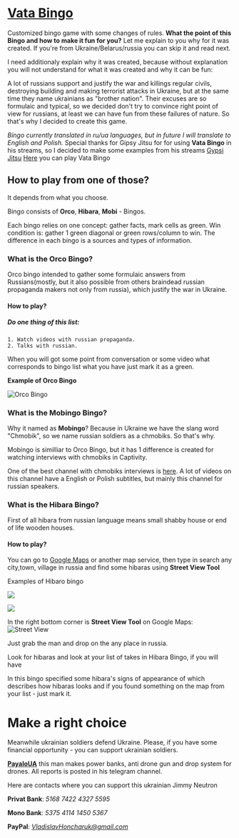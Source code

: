 
# [Vata Bingo](https://toughtcrime.github.io/VataBingo/)

Customized bingo game with some changes of rules. 
**What the point of this Bingo and how to make it fun for you?**
Let me explain to you why for it was created. If you're from Ukraine/Belarus/russia you can skip it and read next. 

I need additionaly explain why it was created, because without explanation you will not understand for what it was created and why it can be fun:

A lot of russians support and justify the war and killings regular civils, destroying building and making terrorist attacks in Ukraine, but at the same time they name ukrainians as "brother nation". Their excuses are so formulaic and typical, so we decided don't try to convince right point of view for russians, at least we can have fun from these failures of nature. So that's why I decided to create this game.

*Bingo currently translated in ru/ua languages, but in future I will translate to English and Polish.*
Special thanks for Gipsy Jitsu for for using **Vata Bingo** in his streams, so I decided to make some examples from his streams [Gypsi Jitsu](https://twitch.tv/Gypsy_jitsu/)
[Here](https://toughtcrime.github.io/VataBingo/) you can play Vata Bingo

## How to play from one of those?
It depends from what you choose. 

Bingo consists of **Orco**, **Hibara**, **Mobi** - Bingos.

Each bingo relies on one concept: gather facts, mark cells as green. Win condition is: gather 1 green diagonal or green rows/column to win. The difference in each bingo is a sources and types of information. 

### What is the Orco Bingo?
Orco bingo intended to gather some formulaic answers from Russians(mostly, but it also possible from others braindead russian propaganda makers not only from russia), which justify the war in Ukraine.

#### How to play?
##### Do one thing of this list:

    1. Watch videos with russian propaganda.
    2. Talks with russian.

   When you will got some point from conversation or some video what corresponds to bingo list what you have just mark it as a green.

**Example of Orco Bingo**

![Orco Bingo](https://lh3.googleusercontent.com/u/0/drive-viewer/AITFw-wRvkuiH5Tqs27MpVo-veNv_fB7tdVl0RIgMdpFfkMNduTa9wksTthzzE78Otmdpfjp4fLxkGYpgZ9RXCocSq145nW36A=w1600-h775)


### What is the Mobingo Bingo? 
Why it named as **Mobingo**?  Because in Ukraine we have the slang word "Chmobik", so we name russian soldiers as a chmobiks. So that's why. 

Mobingo is similliar to Orco Bingo, but it has 1 difference is created for watching interviews with chmobiks in Captivity.

One of the best channel with chmobiks interviews is [here](https://www.youtube.com/@VolodymyrZolkin). A lot of videos on this channel have a English or Polish subtitles, but mainly this channel for russian speakers.

### What is the Hibara Bingo? 

First of all hibara from russian language means small shabby house or end of life wooden houses.


#### How to play?




You can go to [Google Maps](https://www.google.com/maps) or another map service, then type in search any city,town, village in russia and find some hibaras using **Street View Tool**


Examples of Hibaro bingo

[![](https://markdown-videos.vercel.app/youtube/QOTNKPo3XAU)](https://youtu.be/QOTNKPo3XAU)

[![](https://markdown-videos.vercel.app/youtube/yqoPSqqGLCE)](https://youtu.be/yqoPSqqGLCE)


In the right bottom corner is **Street View Tool** on Google Maps:
![Street View](https://lh3.googleusercontent.com/u/0/drive-viewer/AITFw-yivvxJP6byzKtxcaD2pglJRxf_y16FLz9ZZI7b9fnn8xAV5x0ofUsQRUN6jCAX7dQSqVkUruRjcqJotOiaZD1zS-B_Xg=w1600-h775)

Just grab the man and drop on the any place in russia.


Look for hibaras and look at your list of takes in Hibara Bingo, if you will have 

In this bingo specified some hibara's signs of appearance of  which describes how hibaras looks and if you found something on the map from your list - just mark it.




# Make a right choice

Meanwhile ukrainian soldiers defend Ukraine. Please, if you have some financial opportunity - you can support ukrainian soldiers.

**[PayaloUA](https://t.me/payalo_community)** this man makes power banks, anti drone gun and drop system for drones. All reports is posted in his telegram channel.

Here are contacts where you can support this ukrainian Jimmy Neutron 

**Privat Bank**: *5168 7422 4327 5595*

**Mono Bank**: *5375 4114 1450 5367* 

**PayPal**: *VladislavHoncharuk@gmail.com*
